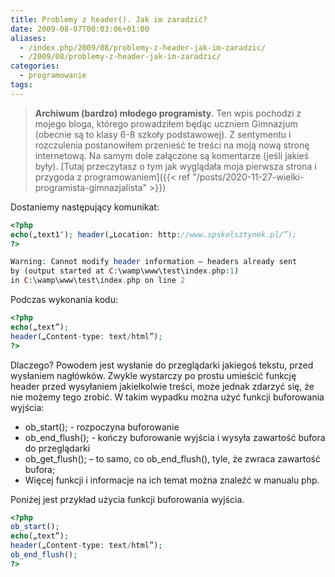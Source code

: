 ```yaml
---
title: Problemy z header(). Jak im zaradzić?
date: 2009-08-07T00:03:06+01:00
aliases:
  - /index.php/2009/08/problemy-z-header-jak-im-zaradzic/
  - /2009/08/problemy-z-header-jak-im-zaradzic/
categories:
  - programowanie
tags:
---
```


> **Archiwum (bardzo) młodego programisty.** Ten wpis pochodzi z mojego bloga, którego prowadziłem będąc uczniem Gimnazjum (obecnie są to klasy 6-8 szkoły podstawowej). Z sentymentu i rozczulenia postanowiłem przenieść te treści na moją nową stronę internetową. Na samym dole załączone są komentarze (jeśli jakieś były). [Tutaj przeczytasz o tym jak wyglądała moja pierwsza strona i przygoda z programowaniem]({{< ref "/posts/2020-11-27-wielki-programista-gimnazjalista" >}})
> 

Dostaniemy następujący komunikat:
```php
<?php
echo(„text1″); header(„Location: http://www.spskolsztynek.pl/”);
?>

Warning: Cannot modify header information – headers already sent 
by (output started at C:\wamp\www\test\index.php:1) 
in C:\wamp\www\test\index.php on line 2
```

Podczas wykonania kodu:

```php
<?php
echo(„text”);
header(„Content-type: text/html”);
?>
```

Dlaczego? Powodem jest wysłanie do przeglądarki jakiegoś tekstu, przed wysłaniem nagłówków. Zwykle wystarczy po prostu umieścić funkcję header przed wysyłaniem jakielkolwie treści, może jednak zdarzyć się, że nie możemy tego zrobić. W takim wypadku można użyć funkcji buforowania wyjścia:

- ob_start(); - rozpoczyna buforowanie
- ob_end_flush(); - kończy buforowanie wyjścia i wysyła zawartość bufora do przeglądarki
- ob_get_flush(); – to samo, co ob_end_flush(), tyle, że zwraca zawartość bufora;
- Więcej funkcji i informacje na ich temat można znaleźć w manualu php.

Poniżej jest przykład użycia funkcji buforowania wyjścia.

```php
<?php
ob_start();
echo(„text”);
header(„Content-type: text/html”);
ob_end_flush();
?>
```